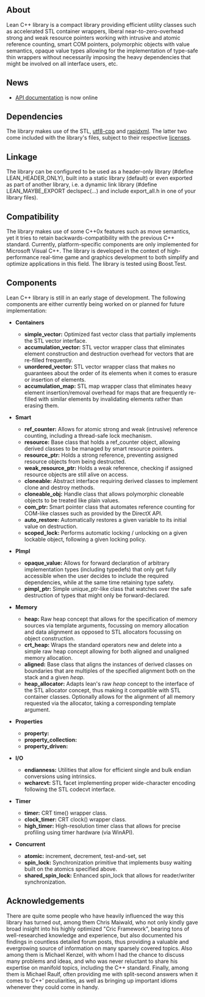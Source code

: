 ## About ##

Lean C++ library is a compact library providing efficient utility classes such as accelerated STL container wrappers, liberal near-to-zero-overhead strong and weak resource pointers working with intrusive and atomic reference counting, smart COM pointers, polymorphic objects with value semantics, opaque value types allowing for the implementation of type-safe thin wrappers without necessarily imposing the heavy dependencies that might be involved on all interface users, etc.

## News ##

  * [API documentation](http://www.alphanew.net/projects/lean/doc) is now online

## Dependencies ##

The library makes use of the STL, [utf8-cpp](http://utfcpp.sourceforge.net/) and [rapidxml](http://rapidxml.sourceforge.net/). The latter two come included with the library's files, subject to their respective [licenses](http://code.google.com/p/lean-cpp-lib/source/browse/trunk/LICENSE.h).

## Linkage ##

The library can be configured to be used as a header-only library (#define LEAN\_HEADER\_ONLY), built into a static library (default) or even exported as part of another library, i.e. a dynamic link library (#define LEAN\_MAYBE\_EXPORT declspec(...) and include export\_all.h in one of your library files).

## Compatibility ##

The library makes use of some C++0x features such as move semantics, yet it tries to retain backwards-compatibility with the previous C++ standard. Currently, platform-specific components are only implemented for Microsoft Visual C++. The library is developed in the context of high-performance real-time game and graphics development to both simplify and optimize applications in this field. The library is tested using Boost.Test.

## Components ##

Lean C++ library is still in an early stage of development. The following components are either currently being worked on or planned for future implementation:

  * **Containers**
    * **simple\_vector:** Optimized fast vector class that partially implements the STL vector interface.
    * **accumulation\_vector:** STL vector wrapper class that eliminates element construction and destruction overhead for vectors that are re-filled frequently.
    * **unordered\_vector:** STL vector wrapper class that makes no guarantees about the order of its elements when it comes to erasure or insertion of elements.
    * **accumulation\_map:** STL map wrapper class that eliminates heavy element insertion/removal overhead for maps that are frequently re-filled with similar elements by invalidating elements rather than erasing them.

  * **Smart**
    * **ref\_counter:** Allows for atomic strong and weak (intrusive) reference counting, including a thread-safe lock mechanism.
    * **resource:** Base class that holds a ref\_counter object, allowing derived classes to be managed by smart resource pointers.
    * **resource\_ptr:** Holds a strong reference, preventing assigned resource objects from being destructed.
    * **weak\_resource\_ptr:** Holds a weak reference, checking if assigned resource objects are still alive on access.
    * **cloneable:** Abstract interface requiring derived classes to implement clone and destroy methods.
    * **cloneable\_obj:** Handle class that allows polymorphic cloneable objects to be treated like plain values.
    * **com\_ptr:** Smart pointer class that automates reference counting for COM-like classes such as provided by the DirectX API.
    * **auto\_restore:** Automatically restores a given variable to its initial value on destruction.
    * **scoped\_lock:** Performs automatic locking / unlocking on a given lockable object, following a given locking policy.

  * **PImpl**
    * **opaque\_value:** Allows for forward declaration of arbitrary implementation types (including typedefs) that only get fully accessible when the user decides to include the required dependencies, while at the same time retaining type safety.
    * **pimpl\_ptr:** Simple unique\_ptr-like class that watches over the safe destruction of types that might only be forward-declared.

  * **Memory**
    * **heap:** Raw heap concept that allows for the specification of memory sources via template arguments, focussing on memory allocation and data alignment as opposed to STL allocators focussing on object construction.
    * **crt\_heap:** Wraps the standard operators new and delete into a simple raw heap concept allowing for both aligned and unaligned memory allocation.
    * **aligned:** Base class that aligns the instances of derived classes on boundaries that are multiples of the specified alignment both on the stack and a given _heap_.
    * **heap\_allocator:** Adapts lean's raw _heap_ concept to the interface of the STL allocator concept, thus making it compatible with STL container classes. Optionally allows for the alignment of all memory requested via the allocator, taking a corresponding template argument.

  * **Properties**
    * **property:**
    * **property\_collection:**
    * **property\_driven:**

  * **I/O**
    * **endianness:** Utilities that allow for efficient single and bulk endian conversions using intrinsics.
    * **wcharcvt:** STL facet implementing proper wide-character encoding following the STL codecvt interface.

  * **Timer**
    * **timer:** CRT time() wrapper class.
    * **clock\_timer:** CRT clock() wrapper class.
    * **high\_timer:** High-resolution timer class that allows for precise profiling using timer hardware (via WinAPI).

  * **Concurrent**
    * **atomic:** increment, decrement, test-and-set, set
    * **spin\_lock:** Synchronization primitive that implements busy waiting built on the atomics specified above.
    * **shared\_spin\_lock:** Enhanced spin\_lock that allows for reader/writer synchronization.

## Acknowledgements ##
There are quite some people who have heavily influenced the way this library has turned out, among them Chris Maiwald, who not only kindly gave broad insight into his highly optimized "Cric Framework", bearing tons of well-researched knowledge and experience, but also documented his findings in countless detailed forum posts, thus providing a valuable and evergrowing source of information on many sparsely covered topics. Also among them is Michael Kenzel, with whom I had the chance to discuss many problems and ideas, and who was never reluctant to share his expertise on manifold topics, including the C++ standard. Finally, among them is Michael Raulf, often providing me with split-second answers when it comes to C++' peculiarities, as well as bringing up important idioms whenever they could come in handy.